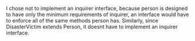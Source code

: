 I chose not to implement an inquirer interface, because person is designed to have only the minimum requirements of inquirer, an interface would have to enforce all of the same methods person has. Similarly, since DisasterVictim extends Person, it doesnt have to implement an inquirer interface.

